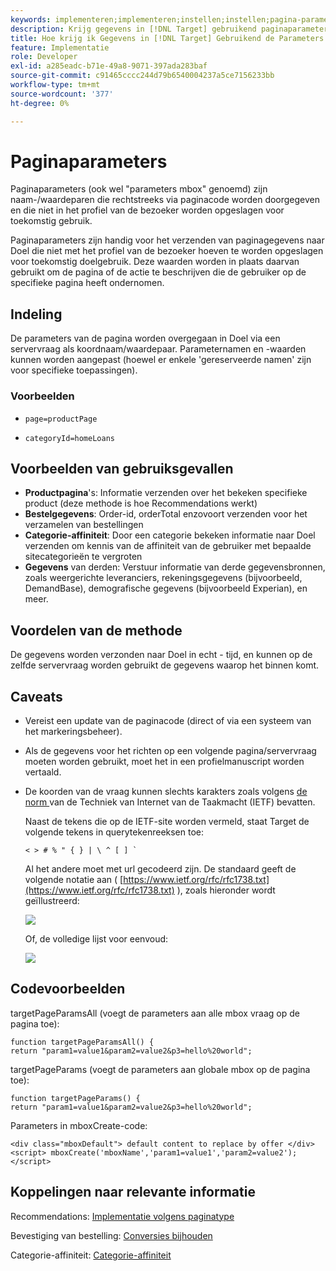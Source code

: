 ```yaml
---
keywords: implementeren;implementeren;instellen;instellen;pagina-parameters
description: Krijg gegevens in [!DNL Target] gebruikend paginaparameters.
title: Hoe krijg ik Gegevens in [!DNL Target] Gebruikend de Parameters van de Pagina?
feature: Implementatie
role: Developer
exl-id: a285eadc-b71e-49a8-9071-397ada283baf
source-git-commit: c91465cccc244d79b6540004237a5ce7156233bb
workflow-type: tm+mt
source-wordcount: '377'
ht-degree: 0%

---
```


# Paginaparameters

Paginaparameters (ook wel &quot;parameters mbox&quot; genoemd) zijn naam-/waardeparen die rechtstreeks via paginacode worden doorgegeven en die niet in het profiel van de bezoeker worden opgeslagen voor toekomstig gebruik.

Paginaparameters zijn handig voor het verzenden van paginagegevens naar Doel die niet met het profiel van de bezoeker hoeven te worden opgeslagen voor toekomstig doelgebruik. Deze waarden worden in plaats daarvan gebruikt om de pagina of de actie te beschrijven die de gebruiker op de specifieke pagina heeft ondernomen.

## Indeling

De parameters van de pagina worden overgegaan in Doel via een servervraag als koordnaam/waardepaar. Parameternamen en -waarden kunnen worden aangepast (hoewel er enkele &#39;gereserveerde namen&#39; zijn voor specifieke toepassingen).

### Voorbeelden

* `page=productPage`

* `categoryId=homeLoans`

## Voorbeelden van gebruiksgevallen

* **Productpagina**&#39;s: Informatie verzenden over het bekeken specifieke product (deze methode is hoe Recommendations werkt)
* **Bestelgegevens**: Order-id, orderTotal enzovoort verzenden voor het verzamelen van bestellingen
* **Categorie-affiniteit**: Door een categorie bekeken informatie naar Doel verzenden om kennis van de affiniteit van de gebruiker met bepaalde sitecategorieën te vergroten
* **Gegevens** van derden: Verstuur informatie van derde gegevensbronnen, zoals weergerichte leveranciers, rekeningsgegevens (bijvoorbeeld, DemandBase), demografische gegevens (bijvoorbeeld Experian), en meer.

## Voordelen van de methode

De gegevens worden verzonden naar Doel in echt - tijd, en kunnen op de zelfde servervraag worden gebruikt de gegevens waarop het binnen komt.

## Caveats

* Vereist een update van de paginacode (direct of via een systeem van het markeringsbeheer).
* Als de gegevens voor het richten op een volgende pagina/servervraag moeten worden gebruikt, moet het in een profielmanuscript worden vertaald.
* De koorden van de vraag kunnen slechts karakters zoals volgens [de norm ](https://www.ietf.org/rfc/rfc3986.txt) van de Techniek van Internet van de Taakmacht (IETF) bevatten.

   Naast de tekens die op de IETF-site worden vermeld, staat Target de volgende tekens in querytekenreeksen toe:

   ```< > # % " { } | \ ^ [ ] ` ```

   Al het andere moet met url gecodeerd zijn. De standaard geeft de volgende notatie aan ( [https://www.ietf.org/rfc/rfc1738.txt](https://www.ietf.org/rfc/rfc1738.txt) ), zoals hieronder wordt geïllustreerd:

   ![](assets/ietf1.png)

   Of, de volledige lijst voor eenvoud:

   ![](assets/ietf2.png)

## Codevoorbeelden

targetPageParamsAll (voegt de parameters aan alle mbox vraag op de pagina toe):

`function targetPageParamsAll() { return "param1=value1&param2=value2&p3=hello%20world";`

targetPageParams (voegt de parameters aan globale mbox op de pagina toe):

`function targetPageParams() { return "param1=value1&param2=value2&p3=hello%20world";`

Parameters in mboxCreate-code:

`<div class="mboxDefault"> default content to replace by offer </div> <script> mboxCreate('mboxName','param1=value1','param2=value2'); </script>`

## Koppelingen naar relevante informatie

Recommendations: [Implementatie volgens paginatype](/help/c-recommendations/plan-implement.md#reference_DE38BB07BD3C4511B176CDAB45E126FC)

Bevestiging van bestelling: [Conversies bijhouden](/help/c-implementing-target/c-implementing-target-for-client-side-web/how-to-deployatjs/implementing-target-without-a-tag-manager.md#task_E85D2F64FEB84201A594F2288FABF053)

Categorie-affiniteit: [Categorie-affiniteit](/help/c-target/c-visitor-profile/category-affinity.md#concept_75EC1E1123014448B8B92AD16B2D72CC)
